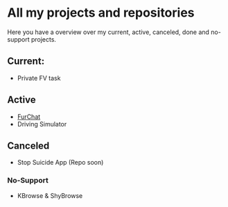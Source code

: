 # All my projects and repositories
Here you have a overview over my current, active, canceled, done and no-support projects.

## Current:
- Private FV task

## Active
- [FurChat](../../FurChat/readme.md)
- Driving Simulator

## Canceled
- Stop Suicide App (Repo soon)

### No-Support
- KBrowse & ShyBrowse
